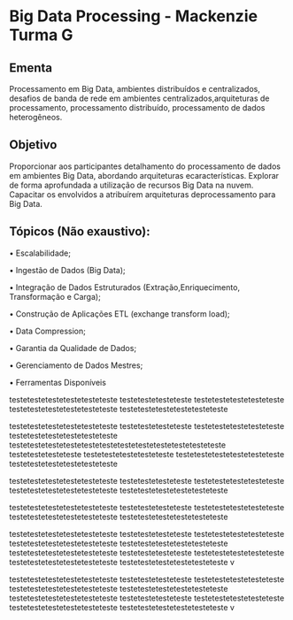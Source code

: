 # Big Data Processing - Mackenzie Turma G


## Ementa
Processamento em Big Data, ambientes distribuídos e centralizados, desafios de banda de rede em ambientes centralizados,arquiteturas  de processamento, processamento distribuído,  processamento de  dados heterogêneos.                        

## Objetivo
Proporcionar aos participantes detalhamento do processamento de dados em ambientes Big Data, abordando arquiteturas  ecaracterísticas. Explorar de forma aprofundada a utilização de recursos Big Data na nuvem. Capacitar os envolvidos a atribuírem arquiteturas deprocessamento para Big Data.                        

## Tópicos (Não exaustivo):

• Escalabilidade;

• Ingestão de Dados (Big Data);

• Integração  de Dados Estruturados (Extração,Enriquecimento, Transformação e Carga);

• Construção de Aplicações ETL (exchange transform load);
 
• Data Compression;
 
• Garantia da Qualidade de Dados;
 
• Gerenciamento de Dados Mestres;

• Ferramentas Disponíveis


testetestetestetestetesteteste
testetestetesteteste
testetestetestetesteteste
testetestetestetestetesteteste
testetestetestetestetesteteste


testetestetestetestetesteteste
testetestetesteteste
testetestetestetesteteste
testetestetestetestetesteteste
testetestetestetestetestetestetestetestetestetestetesteteste
testetestetesteteste
testetestetestetesteteste
testetestetestetestetesteteste
testetestetestetestetesteteste


testetestetestetestetesteteste
testetestetesteteste
testetestetestetesteteste
testetestetestetestetesteteste
testetestetestetestetesteteste

testetestetestetestetesteteste
testetestetesteteste
testetestetestetesteteste
testetestetestetestetesteteste
testetestetestetestetesteteste

testetestetestetestetesteteste
testetestetesteteste
testetestetestetesteteste
testetestetestetestetesteteste
testetestetestetestetesteteste
testetestetestetestetesteteste
testetestetesteteste
testetestetestetesteteste
testetestetestetestetesteteste
testetestetestetestetesteteste
v

testetestetestetestetesteteste
testetestetesteteste
testetestetestetesteteste
testetestetestetestetesteteste
testetestetestetestetesteteste
testetestetestetestetesteteste
testetestetesteteste
testetestetestetesteteste
testetestetestetestetesteteste
testetestetestetestetesteteste
v
